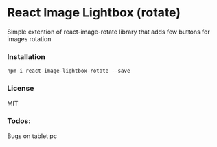 # React Image Lightbox (rotate)

Simple extention of react-image-rotate library that adds few buttons for images rotation

### Installation
```npm i react-image-lightbox-rotate --save```

### License
MIT

### Todos:
Bugs on tablet pc

